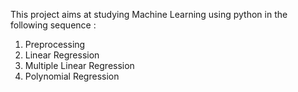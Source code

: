 This project aims at studying Machine Learning using python in the following sequence : 

1. Preprocessing
2. Linear Regression
3. Multiple Linear Regression
4. Polynomial Regression
